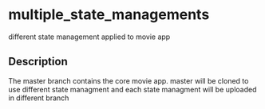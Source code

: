 
# multiple_state_managements

different state management applied to movie app

## Description

The master branch contains the core movie app. 
master will be cloned to use different state managment and each state managment will be uploaded in different branch


